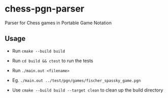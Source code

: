 # chess-pgn-parser
Parser for Chess games in Portable Game Notation

## Usage

- Run `cmake --build build`

- Run `cd build && ctest` to run the tests

- Run `./main.out <filename>`
- Eg. `./main.out ../test/pgn/games/fischer_spassky_game.pgn`

- Use `cmake --build build --target clean` to clean up the build directory